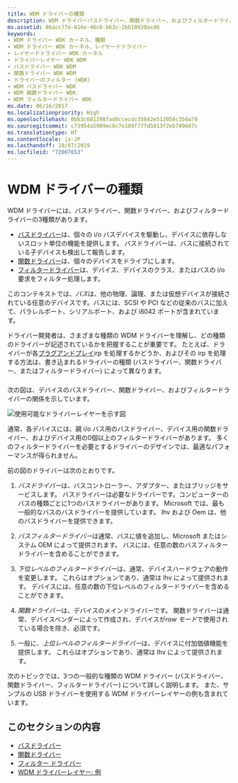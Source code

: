 ```yaml
---
title: WDM ドライバーの種類
description: WDM ドライバーバスドライバー、関数ドライバー、およびフィルタードライバーには、3種類あります。
ms.assetid: 86acc77e-816e-46c8-b63c-2bb10920acd6
keywords:
- WDM ドライバー WDK カーネル、種類
- WDM ドライバー WDK カーネル、レイヤードドライバー
- レイヤードドライバー WDK カーネル
- ドライバーレイヤー WDK WDM
- バスドライバー WDK WDM
- 関数ドライバー WDK WDM
- ドライバーのフィルター (WDK)
- WDM バスドライバー WDK
- WDM 関数ドライバー WDK
- WDM フィルタードライバー WDK
ms.date: 06/16/2017
ms.localizationpriority: High
ms.openlocfilehash: 0bb3c681298fad8ccecdc35842e512058c350a70
ms.sourcegitcommit: c73954a5909ec8c7e189f77fd5813f2eb749687c
ms.translationtype: HT
ms.contentlocale: ja-JP
ms.lasthandoff: 10/07/2019
ms.locfileid: "72007653"
---
```

# <a name="types-of-wdm-drivers"></a>WDM ドライバーの種類


WDM ドライバーには、バスドライバー、関数ドライバー、およびフィルタードライバーの3種類があります。




-   [バスドライバー](bus-drivers.md)は、個々の i/o バスデバイスを駆動し、デバイスに依存しないスロット単位の機能を提供します。 バスドライバーは、バスに接続されている子デバイスも検出して報告します。
-   [関数ドライバー](function-drivers.md)は、個々のデバイスをドライブにします。
-   [フィルタードライバー](filter-drivers.md)は、デバイス、デバイスのクラス、またはバスの i/o 要求をフィルター処理します。

このコンテキストでは、*バス*は、他の物理、論理、または仮想デバイスが接続されている任意のデバイスです。バスには、SCSI や PCI などの従来のバスに加えて、パラレルポート、シリアルポート、および i8042 ポートが含まれています。

ドライバー開発者は、さまざまな種類の WDM ドライバーを理解し、どの種類のドライバーが記述されているかを把握することが重要です。 たとえば、ドライバーが各[プラグアンドプレイ](implementing-plug-and-play.md)irp を処理するかどうか、およびその irp を処理する方法は、書き込まれるドライバーの種類 (バスドライバー、関数ドライバー、またはフィルタードライバー) によって異なります。

### <a href="" id="possible-driver-layers"></a>

次の図は、デバイスのバスドライバー、関数ドライバー、およびフィルタードライバーの関係を示しています。

![使用可能なドライバーレイヤーを示す図](images/drvlyr.png)

通常、各デバイスには、親 i/o バス用のバスドライバー、デバイス用の関数ドライバー、およびデバイス用の0個以上のフィルタードライバーがあります。 多くのフィルタードライバーを必要とするドライバーのデザインでは、最適なパフォーマンスが得られません。

前の図のドライバーは次のとおりです。

1.  *バスドライバー*は、バスコントローラー、アダプター、またはブリッジをサービスします。 バスドライバーは必要なドライバーです。コンピューターのバスの種類ごとに1つのバスドライバーがあります。 Microsoft では、最も一般的なバスのバスドライバーを提供しています。 Ihv および Oem は、他のバスドライバーを提供できます。

2.  *バスフィルタードライバー*は通常、バスに値を追加し、Microsoft またはシステム OEM によって提供されます。 バスには、任意の数のバスフィルタードライバーを含めることができます。

3.  *下位レベルのフィルタードライバー*は、通常、デバイスハードウェアの動作を変更します。 これらはオプションであり、通常は Ihv によって提供されます。 デバイスには、任意の数の下位レベルのフィルタードライバーを含めることができます。

4.  *関数ドライバー*は、デバイスのメインドライバーです。 関数ドライバーは通常、デバイスベンダーによって作成され、デバイスが*raw モード*で使用されている場合を除き、必須です。

5.  一般に、*上位レベルのフィルタードライバー*は、デバイスに付加価値機能を提供します。 これらはオプションであり、通常は Ihv によって提供されます。

次のトピックでは、3つの一般的な種類の WDM ドライバー (バスドライバー、関数ドライバー、フィルタードライバー) について詳しく説明します。 また、サンプルの USB ドライバーを使用する WDM ドライバーレイヤーの例も含まれています。

## <a name="in-this-section"></a>このセクションの内容


-   [バスドライバー](bus-drivers.md)
-   [関数ドライバー](function-drivers.md)
-   [フィルター ドライバー](filter-drivers.md)
-   [WDM ドライバーレイヤー: 例](wdm-driver-layers---an-example.md)

 

 




